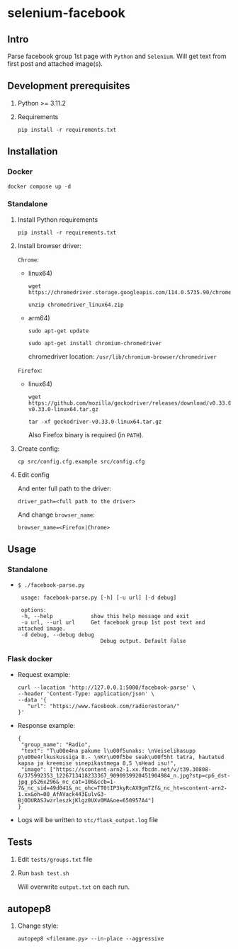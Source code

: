 # selenium-facebook

## Intro

Parse facebook group 1st page with `Python` and `Selenium`. Will get text from first post and attached image(s).

## Development prerequisites 

1. Python >= 3.11.2

1. Requirements

       pip install -r requirements.txt

## Installation

### Docker

    docker compose up -d

### Standalone

1. Install Python requirements

       pip install -r requirements.txt

1. Install browser driver:

    `Chrome`:

    * linux64)


          wget https://chromedriver.storage.googleapis.com/114.0.5735.90/chromedriver_linux64.zip

          unzip chromedriver_linux64.zip 

    * arm64)
        
          sudo apt-get update

          sudo apt-get install chromium-chromedriver
        
        chromedriver location: `/usr/lib/chromium-browser/chromedriver`

    `Firefox`:

    * linux64)

          wget https://github.com/mozilla/geckodriver/releases/download/v0.33.0/geckodriver-v0.33.0-linux64.tar.gz

          tar -xf geckodriver-v0.33.0-linux64.tar.gz
        
       Also Firefox binary is required (in `PATH`).

1. Create config:

       cp src/config.cfg.example src/config.cfg

1. Edit config
    
    And enter full path to the driver:

       driver_path=<full path to the driver>
    
    And change `browser_name`:
        
       browser_name=<Firefox|Chrome>

## Usage

### Standalone

* `$ ./facebook-parse.py`

       usage: facebook-parse.py [-h] [-u url] [-d debug]

       options:
       -h, --help            show this help message and exit
       -u url, --url url     Get facebook group 1st post text and attached image.
       -d debug, --debug debug
                                Debug output. Default False

### Flask docker

* Request example:
    
      curl --location 'http://127.0.0.1:5000/facebook-parse' \
      --header 'Content-Type: application/json' \
      --data '{
         "url": "https://www.facebook.com/radiorestoran/"
      }'

* Response example:

      {
       "group_name": "Radio", 
       "text": "T\u00e4na pakume l\u00f5unaks: \nVeiselihasupp p\u00e4rlkuskussiga 8.- \nKr\u00f5be seak\u00f5ht tatra, hautatud kapsa ja kreemise sinepikastmega 8,5 \nHead isu!", 
       "image": ["https://scontent-arn2-1.xx.fbcdn.net/v/t39.30808-6/375992353_1226713418233367_9090939920451904984_n.jpg?stp=cp6_dst-jpg_p526x296&_nc_cat=106&ccb=1-7&_nc_sid=49d041&_nc_ohc=TT0tIP3kyRcAX9gmTZf&_nc_ht=scontent-arn2-1.xx&oh=00_AfAVack443EulvG3-BjODURASJwzrleszkjKlgz0UXv0MA&oe=650957A4"]
      }

* Logs will be written to `stc/flask_output.log` file

## Tests

1. Edit `tests/groups.txt` file

1. Run `bash test.sh`
    
    Will overwrite `output.txt` on each run. 

## autopep8

1. Change style:

       autopep8 <filename.py> --in-place --aggressive

